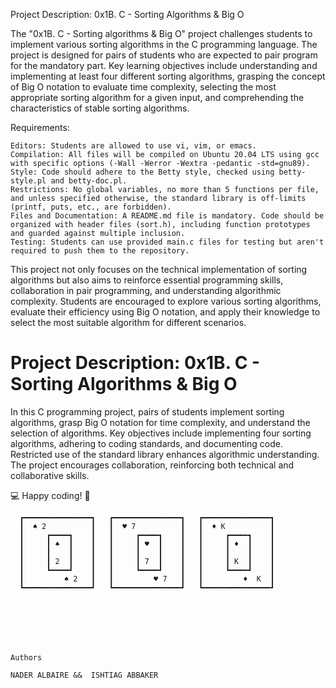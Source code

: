 Project Description: 0x1B. C - Sorting Algorithms & Big O

The "0x1B. C - Sorting algorithms & Big O" project challenges students to implement various sorting algorithms in the C programming language. The project is designed for pairs of students who are expected to pair program for the mandatory part. Key learning objectives include understanding and implementing at least four different sorting algorithms, grasping the concept of Big O notation to evaluate time complexity, selecting the most appropriate sorting algorithm for a given input, and comprehending the characteristics of stable sorting algorithms.

Requirements:

    Editors: Students are allowed to use vi, vim, or emacs.
    Compilation: All files will be compiled on Ubuntu 20.04 LTS using gcc with specific options (-Wall -Werror -Wextra -pedantic -std=gnu89).
    Style: Code should adhere to the Betty style, checked using betty-style.pl and betty-doc.pl.
    Restrictions: No global variables, no more than 5 functions per file, and unless specified otherwise, the standard library is off-limits (printf, puts, etc., are forbidden).
    Files and Documentation: A README.md file is mandatory. Code should be organized with header files (sort.h), including function prototypes and guarded against multiple inclusion.
    Testing: Students can use provided main.c files for testing but aren't required to push them to the repository.

This project not only focuses on the technical implementation of sorting algorithms but also aims to reinforce essential programming skills, collaboration in pair programming, and understanding algorithmic complexity. Students are encouraged to explore various sorting algorithms, evaluate their efficiency using Big O notation, and apply their knowledge to select the most suitable algorithm for different scenarios.

# Project Description: 0x1B. C - Sorting Algorithms & Big O

In this C programming project, pairs of students implement sorting algorithms, grasp Big O notation for time complexity, and understand the selection of algorithms. Key objectives include implementing four sorting algorithms, adhering to coding standards, and documenting code. Restricted use of the standard library enhances algorithmic understanding. The project encourages collaboration, reinforcing both technical and collaborative skills.

:computer: Happy coding! :rocket:

```plaintext
  ┏━━━━━━━━━━━━━━━┓   ┏━━━━━━━━━━━━━━━┓   ┏━━━━━━━━━━━━━━━┓
  ┃  ♠ 2          ┃   ┃  ♥ 7          ┃   ┃  ♦ K          ┃
  ┃     ┏━━━━┓    ┃   ┃     ┏━━━━┓    ┃   ┃     ┏━━━━┓    ┃
  ┃     ┃ ♠  ┃    ┃   ┃     ┃ ♥  ┃    ┃   ┃     ┃ ♦  ┃    ┃
  ┃     ┃    ┃    ┃   ┃     ┃    ┃    ┃   ┃     ┃    ┃    ┃
  ┃     ┃ 2  ┃    ┃   ┃     ┃ 7  ┃    ┃   ┃     ┃ K  ┃    ┃
  ┃     ┗━━━━┛    ┃   ┃     ┗━━━━┛    ┃   ┃     ┗━━━━┛    ┃
  ┃         ♠ 2   ┃   ┃         ♥ 7   ┃   ┃         ♦  K  ┃
  ┗━━━━━━━━━━━━━━━┛   ┗━━━━━━━━━━━━━━━┛   ┗━━━━━━━━━━━━━━━┛







Authors 

NADER ALBAIRE &&  ISHTIAG ABBAKER

